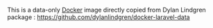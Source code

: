 This is a data-only [Docker](http://www.docker.com) image directly copied from Dylan Lindgren package :
https://github.com/dylanlindgren/docker-laravel-data

